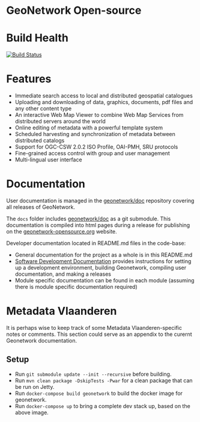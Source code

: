 # GeoNetwork Open-source

# Build Health

[![Build Status](https://github.com/geonetwork/core-geonetwork/actions/workflows/linux.yml/badge.svg?branch=main)](https://github.com/geonetwork/core-geonetwork/actions/workflows/linux.yml?query=branch%3Amain)

# Features

* Immediate search access to local and distributed geospatial catalogues
* Uploading and downloading of data, graphics, documents, pdf files and any other content type
* An interactive Web Map Viewer to combine Web Map Services from distributed servers around the world
* Online editing of metadata with a powerful template system
* Scheduled harvesting and synchronization of metadata between distributed catalogs
* Support for OGC-CSW 2.0.2 ISO Profile, OAI-PMH, SRU protocols
* Fine-grained access control with group and user management
* Multi-lingual user interface

# Documentation

User documentation is managed in the [geonetwork/doc](https://github.com/geonetwork/doc) repository covering all releases of GeoNetwork.

The `docs` folder includes [geonetwork/doc](https://github.com/geonetwork/doc) as a git submodule. This documentation is compiled into html pages during a release for publishing on the [geonetwork-opensource.org](http://geonetwork-opensource.org) website.

Developer documentation located in README.md files in the code-base:

* General documentation for the project as a whole is in this README.md
* [Software Development Documentation](/software_development/README.md) provides instructions for setting up a development environment, building Geonetwork, compiling user documentation, and making a releases
* Module specific documentation can be found in each module (assuming there is module specific documentation required)


# Metadata Vlaanderen

It is perhaps wise to keep track of some Metadata Vlaanderen-specific notes or comments. This section could serve as an appendix to the curernt Geonetwork documentation.

## Setup
- Run `git submodule update --init --recursive` before building.
- Run `mvn clean package -DskipTests -Pwar` for a clean package that can be run on Jetty.
- Run `docker-compose build geonetwork` to build the docker image for geonetwork.
- Run `docker-compose up` to bring a complete dev stack up, based on the above image.